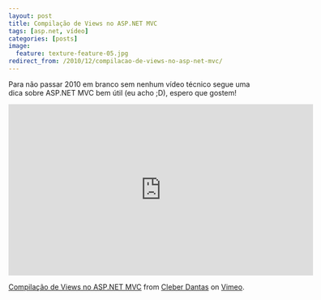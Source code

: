 ```yaml
---
layout: post
title: Compilação de Views no ASP.NET MVC
tags: [asp.net, vídeo]
categories: [posts]
image:
  feature: texture-feature-05.jpg
redirect_from: /2010/12/compilacao-de-views-no-asp-net-mvc/
---
```

Para não passar 2010 em branco sem nenhum vídeo técnico segue uma dica sobre ASP.NET MVC bem útil (eu acho ;D), espero que gostem!

<p><iframe src="http://player.vimeo.com/video/18309975?title=0&amp;byline=0&amp;portrait=0" frameborder="0" width="601" height="338"></iframe></p>
<p><a href="http://vimeo.com/18309975">Compilação de Views no ASP.NET MVC</a> from <a href="http://vimeo.com/cleberdantas">Cleber Dantas</a> on <a href="http://vimeo.com">Vimeo</a>.</p>